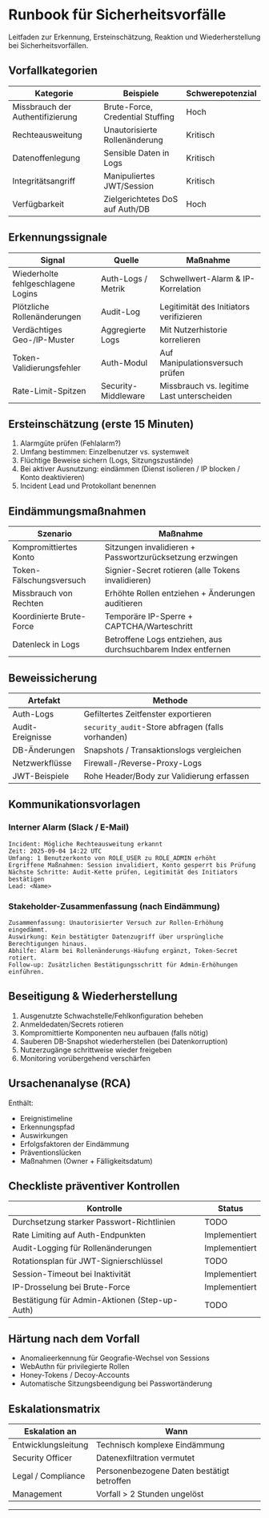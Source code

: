 # Runbook für Sicherheitsvorfälle

Leitfaden zur Erkennung, Ersteinschätzung, Reaktion und Wiederherstellung bei Sicherheitsvorfällen.

## Vorfallkategorien

| Kategorie                        | Beispiele                        | Schwerepotenzial |
| -------------------------------- | -------------------------------- | ---------------- |
| Missbrauch der Authentifizierung | Brute-Force, Credential Stuffing | Hoch             |
| Rechteausweitung                 | Unautorisierte Rollenänderung    | Kritisch         |
| Datenoffenlegung                 | Sensible Daten in Logs           | Kritisch         |
| Integritätsangriff               | Manipuliertes JWT/Session        | Kritisch         |
| Verfügbarkeit                    | Zielgerichtetes DoS auf Auth/DB  | Hoch             |

## Erkennungssignale

| Signal                             | Quelle              | Maßnahme                                   |
| ---------------------------------- | ------------------- | ------------------------------------------ |
| Wiederholte fehlgeschlagene Logins | Auth-Logs / Metrik  | Schwellwert-Alarm & IP-Korrelation         |
| Plötzliche Rollenänderungen        | Audit-Log           | Legitimität des Initiators verifizieren    |
| Verdächtiges Geo-/IP-Muster        | Aggregierte Logs    | Mit Nutzerhistorie korrelieren             |
| Token-Validierungsfehler           | Auth-Modul          | Auf Manipulationsversuch prüfen            |
| Rate-Limit-Spitzen                 | Security-Middleware | Missbrauch vs. legitime Last unterscheiden |

## Ersteinschätzung (erste 15 Minuten)

1. Alarmgüte prüfen (Fehlalarm?)
2. Umfang bestimmen: Einzelbenutzer vs. systemweit
3. Flüchtige Beweise sichern (Logs, Sitzungszustände)
4. Bei aktiver Ausnutzung: eindämmen (Dienst isolieren / IP blocken / Konto deaktivieren)
5. Incident Lead und Protokollant benennen

## Eindämmungsmaßnahmen

| Szenario                 | Maßnahme                                                      |
| ------------------------ | ------------------------------------------------------------- |
| Kompromittiertes Konto   | Sitzungen invalidieren + Passwortzurücksetzung erzwingen      |
| Token-Fälschungsversuch  | Signier-Secret rotieren (alle Tokens invalidieren)            |
| Missbrauch von Rechten   | Erhöhte Rollen entziehen + Änderungen auditieren              |
| Koordinierte Brute-Force | Temporäre IP-Sperre + CAPTCHA/Warteschritt                    |
| Datenleck in Logs        | Betroffene Logs entziehen, aus durchsuchbarem Index entfernen |

## Beweissicherung

| Artefakt         | Methode                                           |
| ---------------- | ------------------------------------------------- |
| Auth-Logs        | Gefiltertes Zeitfenster exportieren               |
| Audit-Ereignisse | `security_audit`-Store abfragen (falls vorhanden) |
| DB-Änderungen    | Snapshots / Transaktionslogs vergleichen          |
| Netzwerkflüsse   | Firewall-/Reverse-Proxy-Logs                      |
| JWT-Beispiele    | Rohe Header/Body zur Validierung erfassen         |

## Kommunikationsvorlagen

### Interner Alarm (Slack / E-Mail)

```
Incident: Mögliche Rechteausweitung erkannt
Zeit: 2025-09-04 14:22 UTC
Umfang: 1 Benutzerkonto von ROLE_USER zu ROLE_ADMIN erhöht
Ergriffene Maßnahmen: Session invalidiert, Konto gesperrt bis Prüfung
Nächste Schritte: Audit-Kette prüfen, Legitimität des Initiators bestätigen
Lead: <Name>
```

### Stakeholder-Zusammenfassung (nach Eindämmung)

```
Zusammenfassung: Unautorisierter Versuch zur Rollen-Erhöhung eingedämmt.
Auswirkung: Kein bestätigter Datenzugriff über ursprüngliche Berechtigungen hinaus.
Abhilfe: Alarm bei Rollenänderungs-Häufung ergänzt, Token-Secret rotiert.
Follow-up: Zusätzlichen Bestätigungsschritt für Admin-Erhöhungen einführen.
```

## Beseitigung & Wiederherstellung


1. Ausgenutzte Schwachstelle/Fehlkonfiguration beheben
2. Anmeldedaten/Secrets rotieren
3. Kompromittierte Komponenten neu aufbauen (falls nötig)
4. Sauberen DB-Snapshot wiederherstellen (bei Datenkorruption)
5. Nutzerzugänge schrittweise wieder freigeben
6. Monitoring vorübergehend verschärfen

## Ursachenanalyse (RCA)

Enthält:

* Ereignistimeline
* Erkennungspfad
* Auswirkungen
* Erfolgsfaktoren der Eindämmung
* Präventionslücken
* Maßnahmen (Owner + Fälligkeitsdatum)

## Checkliste präventiver Kontrollen

| Kontrolle                                     | Status        |
| --------------------------------------------- | ------------- |
| Durchsetzung starker Passwort-Richtlinien     | TODO          |
| Rate Limiting auf Auth-Endpunkten             | Implementiert |
| Audit-Logging für Rollenänderungen            | Implementiert |
| Rotationsplan für JWT-Signierschlüssel        | TODO          |
| Session-Timeout bei Inaktivität               | Implementiert |
| IP-Drosselung bei Brute-Force                 | Implementiert |
| Bestätigung für Admin-Aktionen (Step-up-Auth) | TODO          |

## Härtung nach dem Vorfall

* Anomalieerkennung für Geografie-Wechsel von Sessions
* WebAuthn für privilegierte Rollen
* Honey-Tokens / Decoy-Accounts
* Automatische Sitzungsbeendigung bei Passwortänderung

## Eskalationsmatrix

| Eskalation an       | Wann                                       |
| ------------------- | ------------------------------------------ |
| Entwicklungsleitung | Technisch komplexe Eindämmung              |
| Security Officer    | Datenexfiltration vermutet                 |
| Legal / Compliance  | Personenbezogene Daten bestätigt betroffen |
| Management          | Vorfall > 2 Stunden ungelöst               |

---
